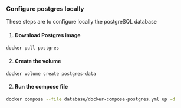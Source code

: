 ### Configure postgres locally
These steps are to configure locally the postgreSQL database

1. #### Download Postgres image
```bash
docker pull postgres
```
2. #### Create the volume
```
docker volume create postgres-data
```
2. #### Run the compose file
```bash
docker compose --file database/docker-compose-postgres.yml up -d
```
